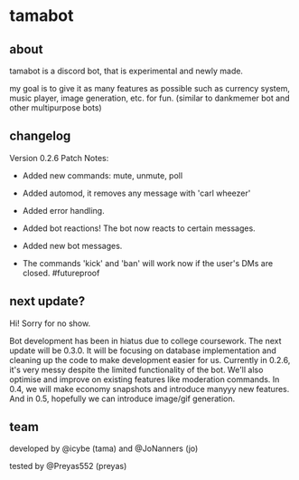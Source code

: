# tamabot

<h2> about </h2>
tamabot is a discord bot, that is experimental and newly made.

my goal is to give it as many features as possible such as currency system, music player, image generation, etc. for fun.
(similar to dankmemer bot and other multipurpose bots)

<h2> changelog </h2>
Version 0.2.6 Patch Notes:

- Added new commands: mute, unmute, poll

- Added automod, it removes any message with 'carl wheezer'

- Added error handling.

- Added bot reactions! The bot now reacts to certain messages.

- Added new bot messages.

- The commands 'kick' and 'ban' will work now if the user's DMs are closed. #futureproof


<h2> next update? </h2>
Hi! Sorry for no show.

Bot development has been in hiatus due to college coursework.
The next update will be 0.3.0. It will be focusing on database implementation and cleaning up the code to make development easier for us.
Currently in 0.2.6, it's very messy despite the limited functionality of the bot.
We'll also optimise and improve on existing features like moderation commands.
In 0.4, we will make economy snapshots and introduce manyyy new features.
And in 0.5, hopefully we can introduce image/gif generation.


<h2> team </h2>
developed by @icybe (tama) and @JoNanners (jo)

tested by @Preyas552 (preyas)
